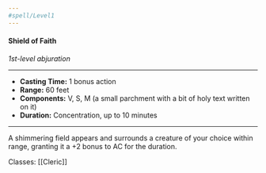 ```yaml
---
#spell/Level1
---
```

#### Shield of Faith
*1st-level abjuration*
___
- **Casting Time:** 1 bonus action
- **Range:** 60 feet
- **Components:** V, S, M (a small parchment with a bit of holy text written on it)
- **Duration:** Concentration, up to 10 minutes
---
A shimmering field appears and surrounds a creature of your choice within range, granting it a +2 bonus to AC for the duration.

Classes: [[Cleric]]
